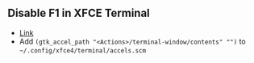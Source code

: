 ## Disable F1 in XFCE Terminal
 - [Link](https://wiki.archlinux.org/index.php/xfce#Disable_Terminal_F1_and_F11_shortcuts)
 - Add `(gtk_accel_path "<Actions>/terminal-window/contents" "")` to `~/.config/xfce4/terminal/accels.scm`
